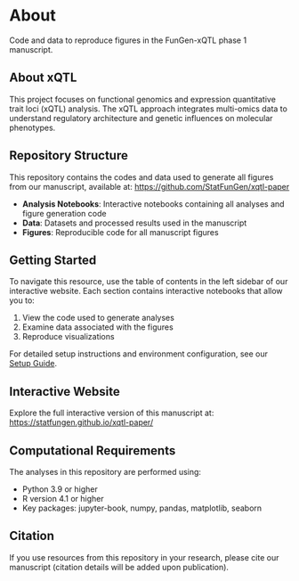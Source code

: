 # About

Code and data to reproduce figures in the FunGen-xQTL phase 1 manuscript.

## About xQTL

This project focuses on functional genomics and expression quantitative trait loci (xQTL) analysis. The xQTL approach integrates multi-omics data to understand regulatory architecture and genetic influences on molecular phenotypes.

## Repository Structure

This repository contains the codes and data used to generate all figures from our manuscript, available at: https://github.com/StatFunGen/xqtl-paper

- **Analysis Notebooks**: Interactive notebooks containing all analyses and figure generation code
- **Data**: Datasets and processed results used in the manuscript
- **Figures**: Reproducible code for all manuscript figures

## Getting Started

To navigate this resource, use the table of contents in the left sidebar of our interactive website. Each section contains interactive notebooks that allow you to:

1. View the code used to generate analyses
2. Examine data associated with the figures
3. Reproduce visualizations

For detailed setup instructions and environment configuration, see our [Setup Guide](setting_up.md).

## Interactive Website

Explore the full interactive version of this manuscript at: https://statfungen.github.io/xqtl-paper/

## Computational Requirements

The analyses in this repository are performed using:
- Python 3.9 or higher
- R version 4.1 or higher
- Key packages: jupyter-book, numpy, pandas, matplotlib, seaborn

## Citation

If you use resources from this repository in your research, please cite our manuscript (citation details will be added upon publication).

